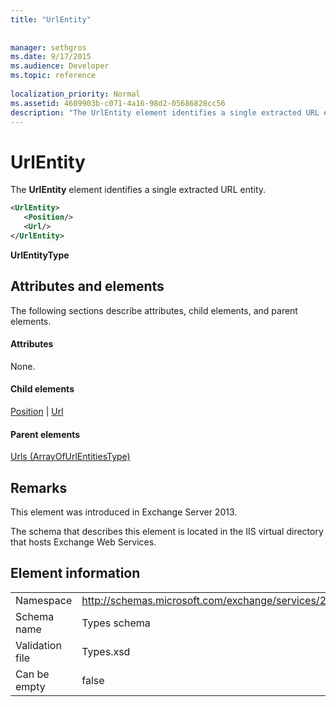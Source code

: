 ```yaml
---
title: "UrlEntity"
 
 
manager: sethgros
ms.date: 9/17/2015
ms.audience: Developer
ms.topic: reference
 
localization_priority: Normal
ms.assetid: 4609903b-c071-4a16-98d2-05686828cc56
description: "The UrlEntity element identifies a single extracted URL entity."
---
```


# UrlEntity

The **UrlEntity** element identifies a single extracted URL entity. 
  
```XML
<UrlEntity>
   <Position/>
   <Url/>
</UrlEntity>
```

 **UrlEntityType**
## Attributes and elements

The following sections describe attributes, child elements, and parent elements.
  
#### Attributes

None.
  
#### Child elements

[Position](position.md) | [Url ](url-ex15websvcsotherref.md)
  
#### Parent elements

[Urls (ArrayOfUrlEntitiesType)](urls-arrayofurlentitiestype.md)
  
## Remarks

This element was introduced in Exchange Server 2013.
  
The schema that describes this element is located in the IIS virtual directory that hosts Exchange Web Services.
  
## Element information

|||
|:-----|:-----|
|Namespace  <br/> |http://schemas.microsoft.com/exchange/services/2006/types  <br/> |
|Schema name  <br/> |Types schema  <br/> |
|Validation file  <br/> |Types.xsd  <br/> |
|Can be empty  <br/> |false  <br/> |
   

